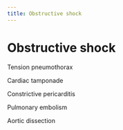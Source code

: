 ```yaml
---
title: Obstructive shock
---
```

# Obstructive shock

Tension pneumothorax

Cardiac tamponade

Constrictive pericarditis

Pulmonary embolism

Aortic dissection
